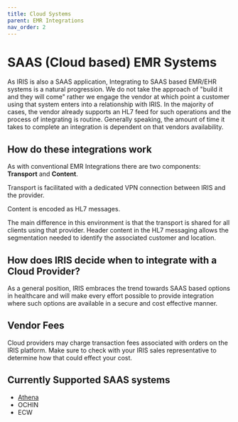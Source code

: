 ```yaml
---
title: Cloud Systems
parent: EMR Integrations
nav_order: 2
---
```


# SAAS (Cloud based) EMR Systems

As IRIS is also a SAAS application, Integrating to SAAS based EMR/EHR systems is a natural progression. We do not take the approach of "build it and they will come" rather we engage the vendor at which point a customer using that system enters into a relationship with IRIS. In the majority of cases, the vendor already supports an HL7 feed for such operations and the process of  integrating is routine. Generally speaking, the amount of time it takes to complete an integration is dependent on that vendors availability.

## How do these integrations work
As with conventional EMR Integrations there are two components: **Transport** and **Content**.

Transport is facilitated with a dedicated VPN connection between IRIS and the provider.

Content is encoded as HL7 messages.

The main difference in this environment is that the transport is shared for all clients using that provider.  Header content in the HL7 messaging allows the segmentation needed to identify the associated customer and location. 

## How does IRIS decide when to integrate with a Cloud Provider?
As a general position, IRIS embraces the trend towards SAAS based options in healthcare and will make every effort possible to provide integration where such options are available in a secure and cost effective manner. 

## Vendor Fees
Cloud providers may charge transaction fees associated with orders on the IRIS platform.  Make sure to check with your IRIS sales representative to determine how that could effect your cost.


## Currently Supported SAAS systems
- [Athena](/assets/Athena.pdf)
- OCHIN
- ECW
